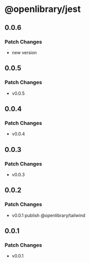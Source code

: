 # @openlibrary/jest

## 0.0.6

### Patch Changes

- new version

## 0.0.5

### Patch Changes

- v0.0.5

## 0.0.4

### Patch Changes

- v0.0.4

## 0.0.3

### Patch Changes

- v0.0.3

## 0.0.2

### Patch Changes

- v0.0.1 publish @openlibrary/tailwind

## 0.0.1

### Patch Changes

- v0.0.1
